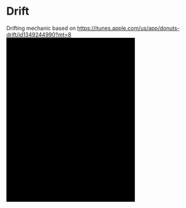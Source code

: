 # Drift
Drifting mechanic based on https://itunes.apple.com/us/app/donuts-drift/id1349244990?mt=8
![sample](drift.gif)
